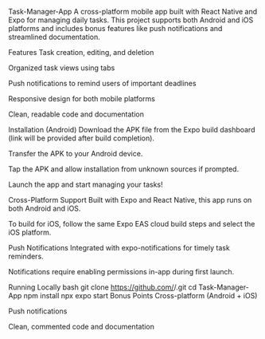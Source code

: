 Task-Manager-App
A cross-platform mobile app built with React Native and Expo for managing daily tasks. This project supports both Android and iOS platforms and includes bonus features like push notifications and streamlined documentation.

Features
Task creation, editing, and deletion

Organized task views using tabs

Push notifications to remind users of important deadlines

Responsive design for both mobile platforms

Clean, readable code and documentation

Installation (Android)
Download the APK file from the Expo build dashboard (link will be provided after build completion).

Transfer the APK to your Android device.

Tap the APK and allow installation from unknown sources if prompted.

Launch the app and start managing your tasks!

Cross-Platform Support
Built with Expo and React Native, this app runs on both Android and iOS.

To build for iOS, follow the same Expo EAS cloud build steps and select the iOS platform.

Push Notifications
Integrated with expo-notifications for timely task reminders.

Notifications require enabling permissions in-app during first launch.

Running Locally
bash
git clone https://github.com/<your-username>/<your-repo>.git
cd Task-Manager-App
npm install
npx expo start
Bonus Points
Cross-platform (Android + iOS)

Push notifications

Clean, commented code and documentation